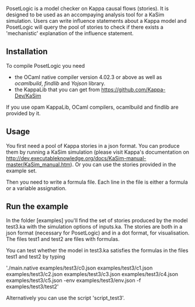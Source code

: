 
PosetLogic is a model checker on Kappa causal flows (stories). It is designed to be used as an accompaying analysis tool for a KaSim simulation. Users can write influence statements about a Kappa model and PosetLogic will query the pool of stories to check if there exists a 'mechanistic' explanation of the influence statement.

## Installation

To compile PosetLogic you need

- the OCaml native compiler version 4.02.3 or above as well as _ocamlbuild_, _findlib_ and _Yojson_ library.
- the KappaLib that you can get from https://github.com/Kappa-Dev/KaSim

If you use opam KappaLib, OCaml compilers, ocamlbuild and findlib are provided by it.

## Usage

You first need a pool of Kappa stories in a json format. You can produce them by running a KaSim simulation (please visit Kappa's documentation on http://dev.executableknowledge.org/docs/KaSim-manual-master/KaSim_manual.htm). Or you can use the stories provided in the example set.

Then you need to write a formula file. Each line in the file is either a formula or a variable assignation.

## Run the example

In the folder [examples] you'll find the set of stories produced by the model test3.ka with the simulation options of inputs.ka. The stories are both in a json format (necessary for PosetLogic) and in a dot format, for visualisation. The files test1 and test2 are files with formulas.

You can test whether the model in test3.ka satisfies the formulas in the files test1 and test2 by typing

'./main.native examples/test3/c0.json examples/test3/c1.json examples/test3/c2.json examples/test3/c3.json examples/test3/c4.json examples/test3/c5.json -env examples/test3/env.json -f examples/test3/test2'

Alternatively you can use the script 'script_test3'.
